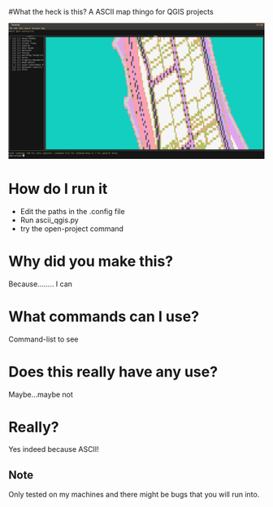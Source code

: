 #What the heck is this?
A ASCII map thingo for QGIS projects

![](https://raw.githubusercontent.com/NathanW2/ascii_qgis/gh-pages/images/demoimage.png)

# How do I run it
- Edit the paths in the .config file
- Run ascii_qgis.py
- try the open-project command

# Why did you make this?
Because........ I can

# What commands can I use?
Command-list to see

# Does this really have any use?
Maybe...maybe not

# Really?
Yes indeed because ASCII!

## Note

Only tested on my machines and there might be bugs that you will run into.
